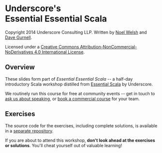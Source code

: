 Underscore's<br>Essential Essential Scala
=========================================

Copyright 2014 Underscore Consulting LLP.
Written by [Noel Welsh] and [Dave Gurnell].

[Noel Welsh]: https://github.com/noelwelsh
[Dave Gurnell]: https://github.com/davegurnell

Licensed under a <a rel="license" href="http://creativecommons.org/licenses/by-nc-nd/4.0/">Creative Commons Attribution-NonCommercial-NoDerivatives 4.0 International License</a>.

Overview
--------

These slides form part of *Essential Essential Scala* -- a half-day introductory Scala workshop distilled from [Essential Scala] by Underscore.

We routinely run this course for free at community events -- get in touch to [ask us about speaking], or [book a commercial course] for your team.

[Essential Scala]: http://underscore.io/courses
[ask us about speaking]: http://underscore.io/contact.html?subject=Essential%20Essential%20Scala
[book a commercial course]: http://underscore.io/enquiries.html?course=essential-essential-scala

Exercises
---------

The source code for the exercises, including complete solutions, is available in a [separate repository].

If you are about to attend this workshop, **don't look ahead at the exercises or solutions**. You'll cheat yourself out of valuable learning!

[separate repository]: https://github.com/underscoreio/eescala-code
